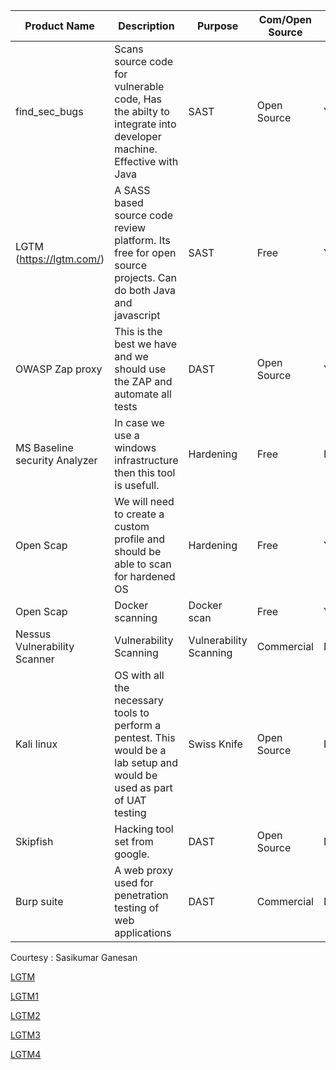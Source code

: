 | Product Name | Description | Purpose | Com/Open Source | CI |
|--------------|-------------|---------|-----------------|----|
| find_sec_bugs | Scans source code for vulnerable code, Has the abilty to integrate into developer machine. Effective with Java | SAST | Open Source | Yes |
|LGTM (https://lgtm.com/)|	A SASS based source code review platform. Its free for open source projects. Can do both Java and javascript|	SAST|	Free|	Yes|
|OWASP Zap proxy|	This is the best we have and we should use the ZAP and automate all tests|	DAST|	Open Source|	Yes|
|MS Baseline security Analyzer	|In case we use a windows infrastructure then this tool is usefull.|	Hardening|	Free|	No|
|Open Scap|	We will need to create a custom profile and should be able to scan for hardened OS|	Hardening|	Free|	Yes|
|Open Scap|	Docker scanning|	Docker scan|	Free|	Yes|
|Nessus Vulnerability Scanner	|Vulnerability Scanning	|Vulnerability Scanning|	Commercial|	No|
|Kali linux|	OS with all the necessary tools to perform a pentest. This would be a lab setup and would be used as part of UAT testing|	Swiss Knife|	Open Source|	No|
|Skipfish|	Hacking tool set from google.| 	DAST|	Open Source|	No|
|Burp suite|	A web proxy used for penetration testing of web applications|	DAST|	Commercial|	No|

Courtesy : Sasikumar Ganesan




[LGTM](https://lgtm.com/)

[LGTM1](lgtm.com/)

[LGTM2](https://lgtm.com/)

[LGTM3](/lgtm.com/)

[LGTM4](/lgtm)
